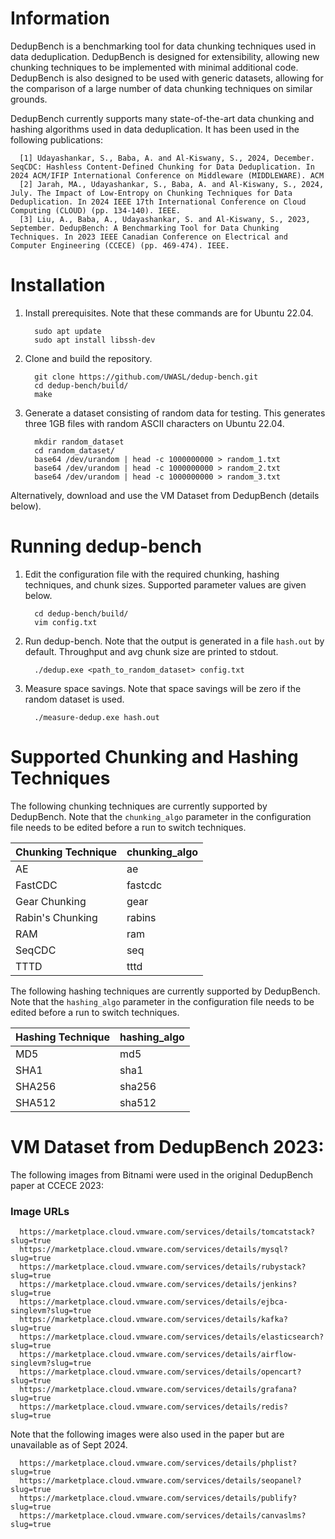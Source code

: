 # Information
DedupBench is a benchmarking tool for data chunking techniques used in data deduplication. DedupBench is designed for extensibility, allowing new chunking techniques to be implemented with minimal additional code. DedupBench is also designed to be used with generic datasets, allowing for the comparison of a large number of data chunking techniques on similar grounds. 

DedupBench currently supports many state-of-the-art data chunking and hashing algorithms used in data deduplication. It has been used in the following publications:

```
  [1] Udayashankar, S., Baba, A. and Al-Kiswany, S., 2024, December. SeqCDC: Hashless Content-Defined Chunking for Data Deduplication. In 2024 ACM/IFIP International Conference on Middleware (MIDDLEWARE). ACM
  [2] Jarah, MA., Udayashankar, S., Baba, A. and Al-Kiswany, S., 2024, July. The Impact of Low-Entropy on Chunking Techniques for Data Deduplication. In 2024 IEEE 17th International Conference on Cloud Computing (CLOUD) (pp. 134-140). IEEE.
  [3] Liu, A., Baba, A., Udayashankar, S. and Al-Kiswany, S., 2023, September. DedupBench: A Benchmarking Tool for Data Chunking Techniques. In 2023 IEEE Canadian Conference on Electrical and Computer Engineering (CCECE) (pp. 469-474). IEEE.
```

# Installation 
1. Install prerequisites. Note that these commands are for Ubuntu 22.04.
   ```
     sudo apt update
     sudo apt install libssh-dev
   ```
2. Clone and build the repository.
   ```
     git clone https://github.com/UWASL/dedup-bench.git
     cd dedup-bench/build/
     make
   ```
3. Generate a dataset consisting of random data for testing. This generates three 1GB files with random ASCII characters on Ubuntu 22.04.
   ```
     mkdir random_dataset
     cd random_dataset/
     base64 /dev/urandom | head -c 1000000000 > random_1.txt
     base64 /dev/urandom | head -c 1000000000 > random_2.txt
     base64 /dev/urandom | head -c 1000000000 > random_3.txt
   ```
  Alternatively, download and use the VM Dataset from DedupBench (details below).

# Running dedup-bench
1. Edit the configuration file with the required chunking, hashing techniques, and chunk sizes. Supported parameter values are given below.
   ```
     cd dedup-bench/build/
     vim config.txt
   ```
2. Run dedup-bench. Note that the output is generated in a file `hash.out` by default. Throughput and avg chunk size are printed to stdout.
   ```
     ./dedup.exe <path_to_random_dataset> config.txt
   ```
3. Measure space savings. Note that space savings will be zero if the random dataset is used.
   ```
     ./measure-dedup.exe hash.out
   ```

# Supported Chunking and Hashing Techniques

The following chunking techniques are currently supported by DedupBench. Note that the `chunking_algo` parameter in the configuration file needs to be edited before a run to switch techniques.

| Chunking Technique | chunking_algo |
|--------------------|---------------|
| AE                 | ae            |
| FastCDC            | fastcdc       |
| Gear Chunking      | gear          |
| Rabin's Chunking   | rabins        |
| RAM                | ram           |
| SeqCDC             | seq           |
| TTTD               | tttd          |

The following hashing techniques are currently supported by DedupBench. Note that the `hashing_algo` parameter in the configuration file needs to be edited before a run to switch techniques.

| Hashing Technique | hashing_algo |
|-------------------|--------------|
| MD5               | md5          |
| SHA1              | sha1         |
| SHA256            | sha256       |
| SHA512            | sha512       |
  

# VM Dataset from DedupBench 2023:

The following images from Bitnami were used in the original DedupBench paper at CCECE 2023:

### Image URLs
```
  https://marketplace.cloud.vmware.com/services/details/tomcatstack?slug=true
  https://marketplace.cloud.vmware.com/services/details/mysql?slug=true
  https://marketplace.cloud.vmware.com/services/details/rubystack?slug=true
  https://marketplace.cloud.vmware.com/services/details/jenkins?slug=true
  https://marketplace.cloud.vmware.com/services/details/ejbca-singlevm?slug=true
  https://marketplace.cloud.vmware.com/services/details/kafka?slug=true
  https://marketplace.cloud.vmware.com/services/details/elasticsearch?slug=true
  https://marketplace.cloud.vmware.com/services/details/airflow-singlevm?slug=true
  https://marketplace.cloud.vmware.com/services/details/opencart?slug=true
  https://marketplace.cloud.vmware.com/services/details/grafana?slug=true
  https://marketplace.cloud.vmware.com/services/details/redis?slug=true
```

Note that the following images were also used in the paper but are unavailable as of Sept 2024.
```
  https://marketplace.cloud.vmware.com/services/details/phplist?slug=true
  https://marketplace.cloud.vmware.com/services/details/seopanel?slug=true
  https://marketplace.cloud.vmware.com/services/details/publify?slug=true
  https://marketplace.cloud.vmware.com/services/details/canvaslms?slug=true
```

